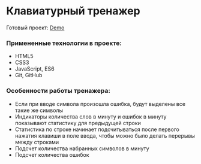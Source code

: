 # Клавиатурный тренажер

Готовый проект: [Demo]()

### Примененные технологии в проекте:

* HTML5
* CSS3
* JavaScript, ES6
* Git, GitHub

### Особенности работы тренажера:

* Если при вводе символа произошла ошибка, будут выделены все такие же символы
* Индикаторы количества слов в минуту и ошибок в минуту показывают статистику для предыдущей строки
* Статистика по строке начинает подсчитываться после первого нажатия клавиши в поле ввода, чтобы можно было делать перерывы между строками
* Подсчет количества набранных символов в минуту
* Подсчет количества ошибок
